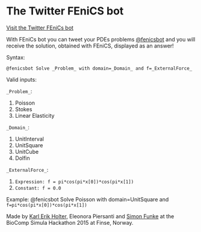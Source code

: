 The Twitter FEniCS bot
==============
[Visit the Twitter FEniCs bot](https://twitter.com/fenicsbot/)

With FEniCs bot you can tweet your PDEs problems [@fenicsbot](https://twitter.com/fenicsbot/) and you will receive the solution, obtained with FEniCS, displayed as an answer!

Syntax:
```
@fenicsbot Solve _Problem_ with domain=_Domain_ and f=_ExternalForce_
```

Valid inputs:

`_Problem_`:

1. Poisson
2. Stokes
3. Linear Elasticity

`_Domain_`:

1. UnitInterval
2. UnitSquare
3. UnitCube
4. Dolfin

`_ExternalForce_`:

1. `Expression: f = pi*cos(pi*x[0])*cos(pi*x[1])`
2. `Constant: f = 0.0`

Example:
@fenicsbot Solve Poisson with domain=UnitSquare and `f=pi*cos(pi*x[0])*cos(pi*x[1])`


Made by [Karl Erik Holter](https://twitter.com/karl__erik), Eleonora Piersanti and [Simon Funke](https://twitter.com/SimonFunke) at the BioComp Simula Hackathon 2015 at Finse, Norway.

